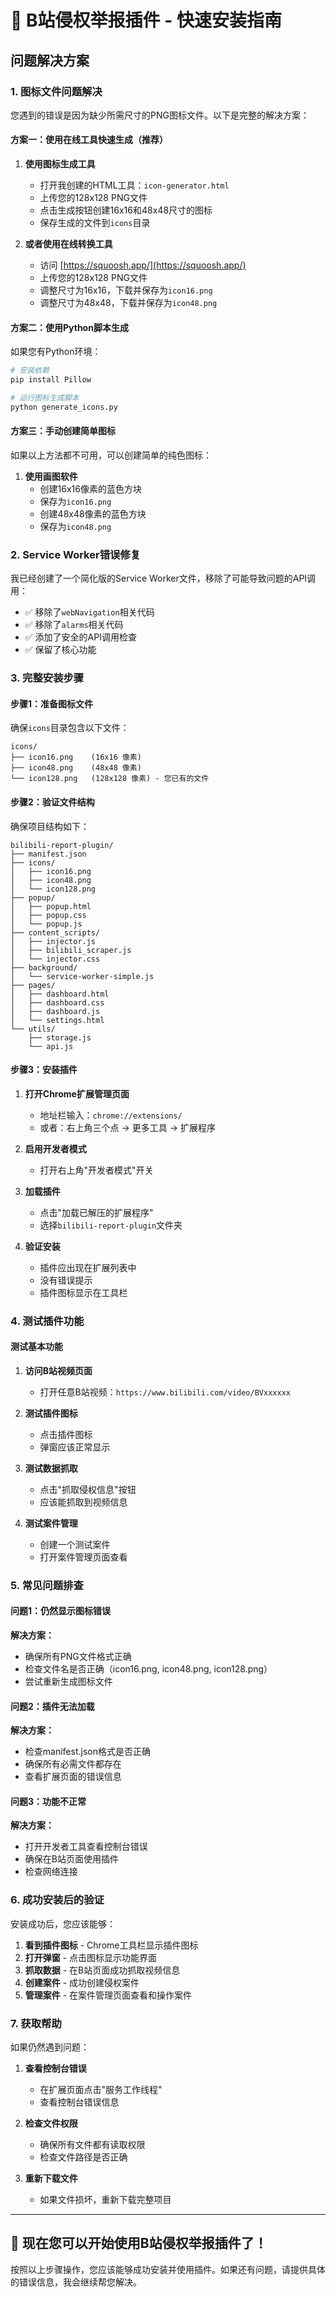 # 🔧 B站侵权举报插件 - 快速安装指南

## 问题解决方案

### 1. 图标文件问题解决

您遇到的错误是因为缺少所需尺寸的PNG图标文件。以下是完整的解决方案：

#### 方案一：使用在线工具快速生成（推荐）

1. **使用图标生成工具**
   - 打开我创建的HTML工具：`icon-generator.html`
   - 上传您的128x128 PNG文件
   - 点击生成按钮创建16x16和48x48尺寸的图标
   - 保存生成的文件到`icons`目录

2. **或者使用在线转换工具**
   - 访问 [https://squoosh.app/](https://squoosh.app/)
   - 上传您的128x128 PNG文件
   - 调整尺寸为16x16，下载并保存为`icon16.png`
   - 调整尺寸为48x48，下载并保存为`icon48.png`

#### 方案二：使用Python脚本生成

如果您有Python环境：

```bash
# 安装依赖
pip install Pillow

# 运行图标生成脚本
python generate_icons.py
```

#### 方案三：手动创建简单图标

如果以上方法都不可用，可以创建简单的纯色图标：

1. **使用画图软件**
   - 创建16x16像素的蓝色方块
   - 保存为`icon16.png`
   - 创建48x48像素的蓝色方块
   - 保存为`icon48.png`

### 2. Service Worker错误修复

我已经创建了一个简化版的Service Worker文件，移除了可能导致问题的API调用：

- ✅ 移除了`webNavigation`相关代码
- ✅ 移除了`alarms`相关代码  
- ✅ 添加了安全的API调用检查
- ✅ 保留了核心功能

### 3. 完整安装步骤

#### 步骤1：准备图标文件
确保`icons`目录包含以下文件：
```
icons/
├── icon16.png    (16x16 像素)
├── icon48.png    (48x48 像素)
└── icon128.png   (128x128 像素) - 您已有的文件
```

#### 步骤2：验证文件结构
确保项目结构如下：
```
bilibili-report-plugin/
├── manifest.json
├── icons/
│   ├── icon16.png
│   ├── icon48.png
│   └── icon128.png
├── popup/
│   ├── popup.html
│   ├── popup.css
│   └── popup.js
├── content_scripts/
│   ├── injector.js
│   ├── bilibili_scraper.js
│   └── injector.css
├── background/
│   └── service-worker-simple.js
├── pages/
│   ├── dashboard.html
│   ├── dashboard.css
│   ├── dashboard.js
│   └── settings.html
└── utils/
    ├── storage.js
    └── api.js
```

#### 步骤3：安装插件

1. **打开Chrome扩展管理页面**
   - 地址栏输入：`chrome://extensions/`
   - 或者：右上角三个点 → 更多工具 → 扩展程序

2. **启用开发者模式**
   - 打开右上角"开发者模式"开关

3. **加载插件**
   - 点击"加载已解压的扩展程序"
   - 选择`bilibili-report-plugin`文件夹

4. **验证安装**
   - 插件应出现在扩展列表中
   - 没有错误提示
   - 插件图标显示在工具栏

### 4. 测试插件功能

#### 测试基本功能
1. **访问B站视频页面**
   - 打开任意B站视频：`https://www.bilibili.com/video/BVxxxxxx`

2. **测试插件图标**
   - 点击插件图标
   - 弹窗应该正常显示

3. **测试数据抓取**
   - 点击"抓取侵权信息"按钮
   - 应该能抓取到视频信息

4. **测试案件管理**
   - 创建一个测试案件
   - 打开案件管理页面查看

### 5. 常见问题排查

#### 问题1：仍然显示图标错误
**解决方案：**
- 确保所有PNG文件格式正确
- 检查文件名是否正确（icon16.png, icon48.png, icon128.png）
- 尝试重新生成图标文件

#### 问题2：插件无法加载
**解决方案：**
- 检查manifest.json格式是否正确
- 确保所有必需文件都存在
- 查看扩展页面的错误信息

#### 问题3：功能不正常
**解决方案：**
- 打开开发者工具查看控制台错误
- 确保在B站页面使用插件
- 检查网络连接

### 6. 成功安装后的验证

安装成功后，您应该能够：

1. **看到插件图标** - Chrome工具栏显示插件图标
2. **打开弹窗** - 点击图标显示功能界面
3. **抓取数据** - 在B站页面成功抓取视频信息
4. **创建案件** - 成功创建侵权案件
5. **管理案件** - 在案件管理页面查看和操作案件

### 7. 获取帮助

如果仍然遇到问题：

1. **查看控制台错误**
   - 在扩展页面点击"服务工作线程"
   - 查看控制台错误信息

2. **检查文件权限**
   - 确保所有文件都有读取权限
   - 检查文件路径是否正确

3. **重新下载文件**
   - 如果文件损坏，重新下载完整项目

---

## 🎉 现在您可以开始使用B站侵权举报插件了！

按照以上步骤操作，您应该能够成功安装并使用插件。如果还有问题，请提供具体的错误信息，我会继续帮您解决。